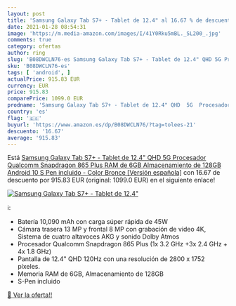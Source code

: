 ```yaml
---
layout: post
title: 'Samsung Galaxy Tab S7+ - Tablet de 12.4" al 16.67 % de descuento'
date: 2021-01-28 08:54:31
image: 'https://m.media-amazon.com/images/I/41Y0Rku5mBL._SL200_.jpg'
comments: true
category: ofertas
author: ring
slug: 'B08DWCLN76-es Samsung Galaxy Tab S7+ - Tablet de 12.4" QHD 5G Procesador...'
sku: 'B08DWCLN76-es'
tags: [ 'android', ]
actualPrice: 915.83 EUR
currency: EUR
price: 915.83
comparePrice: 1099.0 EUR
prodname: 'Samsung Galaxy Tab S7+ - Tablet de 12.4" QHD  5G  Procesador Qualcomm Snapdragon 865 Plus  RAM de 6GB  Almacenamiento de 128GB  Android 10  S Pen incluido  - Color Bronce [Versión española]'
country: 'es'
flag: '🇪🇸'
buyurl: 'https://www.amazon.es/dp/B08DWCLN76/?tag=tolees-21'
descuento: '16.67'
average: '915.83'
---
```


Está [Samsung Galaxy Tab S7+ - Tablet de 12.4" QHD  5G  Procesador Qualcomm Snapdragon 865 Plus  RAM de 6GB  Almacenamiento de 128GB  Android 10  S Pen incluido  - Color Bronce [Versión española]](https://www.amazon.es/dp/B08DWCLN76/?tag=tolees-21) con 16.67 de descuento por 915.83 EUR (original: 1099.0 EUR) en el siguiente enlace!

[![Samsung Galaxy Tab S7+ - Tablet de 12.4"](https://m.media-amazon.com/images/I/41Y0Rku5mBL._SL200_.jpg)](https://www.amazon.es/dp/B08DWCLN76/?tag=tolees-21)

ℹ️:

- Batería 10,090 mAh con carga súper rápida de 45W
- Cámara trasera 13 MP y frontal 8 MP con grabación de video 4K, Sistema de cuatro altavoces AKG y sonido Dolby Atmos
- Procesador Qualcomm Snapdragon 865 Plus (1x 3.2 GHz +3x 2.4 GHz + 4x 1.8 GHz)
- Pantalla de 12.4" QHD 120Hz con una resolución de 2800 x 1752 píxeles.
- Memoria RAM de 6GB, Almacenamiento de 128GB
- S-Pen incluido

[🛒 Ver la oferta!!](https://www.amazon.es/dp/B08DWCLN76/?tag=tolees-21)
